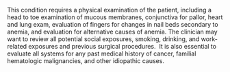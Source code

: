 This condition requires a physical examination of the patient, including a head to toe examination of mucous membranes, conjunctiva for pallor, heart and lung exam, evaluation of fingers for changes in nail beds secondary to anemia, and evaluation for alternative causes of anemia. The clinician may want to review all potential social exposures, smoking, drinking, and work-related exposures and previous surgical procedures.  It is also essential to evaluate all systems for any past medical history of cancer, familial hematologic malignancies, and other idiopathic causes.